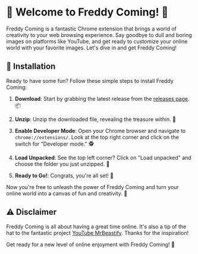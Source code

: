 # 🎉 Welcome to Freddy Coming! 🎉

Freddy Coming is a fantastic Chrome extension that brings a world of creativity to your web browsing experience. Say goodbye to dull and boring images on platforms like YouTube, and get ready to customize your online world with your favorite images. Let's dive in and get Freddy Coming!

## 🚀 Installation

Ready to have some fun? Follow these simple steps to install Freddy Coming:

1. **Download**: Start by grabbing the latest release from the [releases page](https://github.com/lukasolsen/Freddy-kommer). 📦

2. **Unzip**: Unzip the downloaded file, revealing the treasure within. 💼

3. **Enable Developer Mode**: Open your Chrome browser and navigate to `chrome://extensions/`. Look at the top right corner and click on the switch for "Developer mode." 🕵️

4. **Load Unpacked**: See the top left corner? Click on "Load unpacked" and choose the folder you just unzipped. 📂

5. **Ready to Go!**: Congrats, you're all set! 🎈

Now you're free to unleash the power of Freddy Coming and turn your online world into a canvas of fun and creativity. 🎨

## ⚠️ Disclaimer

Freddy Coming is all about having a great time online. It's also a tip of the hat to the fantastic project [YouTube MrBeastify](https://chrome.google.com/webstore/detail/youtube-mrbeastify/dbmaeobgdodeimjdjnkipbfhgeldnmeb). Thanks for the inspiration!

Get ready for a new level of online enjoyment with Freddy Coming! 🌟
